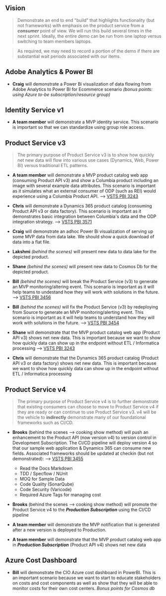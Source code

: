 ## Vision
> Demonstrate an end to end "build" that highlights functionality (but not frameworks) with emphasis on the product service from a ***consumer*** point of view.  We will run this build several times in the next sprint.  Ideally, the entire demo can be run from one laptop versus switching to team members laptops.

> As required, we may need to record a portion of the demo if there are substantial wait periods associated with our items.

## Adobe Analytics & Power BI
* **Craig** will demonstrate a Power Bi visualization of data flowing from Adobe Analytics to Power BI for Ecommerce scenario *(bonus points: using Azure to-be subscription/resource group)*

## Identity Service v1
* **A team member** will demonstrate a MVP identity service.  This scenario is important so that we can standardize using group role access.

## Product Service v3
> The primary purpose of Product Service v3 is to show how quickly net new data will flow into various use cases (Dynamics, Web, Power BI) versus traditional ETL patterns.

* **A team member** will demonstrate a MVP product catalog web app (consuming Product API v3) and show a Columbia product including an image with several example data attributes.  This scenario is important as it simulates what an external consumer of ODP (such as REI) would experience using a Columbia Product API. --> [VSTS PBI 3243](https://columbia1938.visualstudio.com/GCX-DTC%20Data%20and%20Analytics/_workitems/edit/3243)

* **Chris** will demonstrate a Dynamics 365 product catalog (consuming Product API v3 or data factory).  This scenario is important as it demonstrates basic integration between Columbia's data and the ODP integration strategy.  --> [VSTS PBI 3571](https://columbia1938.visualstudio.com/GCX-DTC%20Data%20and%20Analytics/_workitems/edit/3571) 

* **Craig** will demonstrate an adhoc Power Bi visualization of serving up some MVP data from data lake.  We should show a quick download of data into a flat file.

* **Lakshmi** *(behind the scenes)* will present new data to data lake for the depicted product. 

* **Shane** *(behind the scenes)* will present new data to Cosmos Db for the depicted product. 

* **Bill** *(behind the scenes)* will break the Product Service (v3) to generate an MVP monitoring/altering event. This scenario is important as it will help teams to undestand how they will work with solutions in the future. --> [VSTS PBI 3456](https://columbia1938.visualstudio.com/GCX-DTC%20Data%20and%20Analytics/_workitems/edit/3456)

* **Bill** *(behind the scenes)* will fix the Product Service (v3) by redeploying from Source to generate an MVP monitoring/alerting event. This scenario is important as it will help teams to understand how they will work with solutions in the future.  --> [VSTS PBI 3454](https://columbia1938.visualstudio.com/GCX-DTC%20Data%20and%20Analytics/_workitems/edit/3454)

* **Shane** will demonstrate that the MVP product catalog web app (Product API v3) shows net new data.  This is important because we want to show how quickly data can show up in the endpoint without ETL / Informatica processing --> [VSTS PBI 3243](https://columbia1938.visualstudio.com/GCX-DTC%20Data%20and%20Analytics/_workitems/edit/3243)

* **Chris** will demonstrate that the Dynamics 365 product catalog (Product API v3 or data factory) shows net new data. This is important because we want to show how quickly data can show up in the endpoint without ETL / Informatica processing

## Product Service v4
> The primary purpose of Product Service v4 is to further demonstrate that existing consumers can choose to move to Product Service v4 if they are ready or can continue to use Product Service v3. v4 will be the vehicle to **indirectly** demonstrate many of our foundational frameworks such as CI/CD.

* **Brooks** (behind the scenes --> cooking show method) will push an enhancement to the Product API (now version v4) to version control in Development Subscription.  The CI/CD pipeline will deploy version 4 so that our sample web application & Dynamics 365 can consume new fields.  Associated frameworks should be updated at checkin (but not demonstrated): --> [VSTS PBI 3455](https://columbia1938.visualstudio.com/GCX-DTC%20Data%20and%20Analytics/_workitems/edit/3455)
    * Read the Docs Markdown
    * TDD / Specflow / NUnit
    * MOQ for Sample Data
    * Code Quality (SonarQube)
    * Code Security (Varicode)
    * Required Azure Tags for managing cost

* **Brooks** (behind the scenes --> cooking show method) will promote the Product Service v4 to the ***Production Subscription*** using the CI/CD pipeline

* **A team member** will demonstrate the MVP notification that is generated after a new version is deployed to Production.

* **A team member** will demonstrate that the MVP product catalog web app in ***Production Subscription*** (Product API v4) shows net new data

## Azure Cost Dashboard

* **Bill** will demonstrate the CIO Azure cost dashboard in PowerBI.  This is an important scenario because we want to start to educate stakeholders on costs and cost components as well as show that they will be able to monitor costs for their own cost centers.  *Bonus points for Cosmos db*
